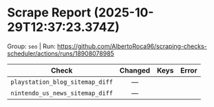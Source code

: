 # Scrape Report (2025-10-29T12:37:23.374Z)

Group: `seo`  |  Run: https://github.com/AlbertoRoca96/scraping-checks-scheduler/actions/runs/18908078985

| Check | Changed | Keys | Error |
|---|:---:|:--|:--|
| `playstation_blog_sitemap_diff` | — |  |  |
| `nintendo_us_news_sitemap_diff` | — |  |  |
